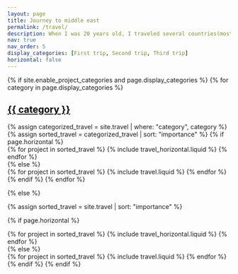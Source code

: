 ```yaml
---
layout: page
title: Journey to middle east
permalink: /travel/
description: When I was 20 years old, I traveled several countries(mostly middle east) for historical sites, as a big fan of history. This experience ultimately lead me to physics.
nav: true
nav_order: 5
display_categories: [First trip, Second trip, Third trip]
horizontal: false
---
```


<!-- pages/travel.md -->
<div class="travel">
{% if site.enable_project_categories and page.display_categories %}
  <!-- Display categorized travel -->
  {% for category in page.display_categories %}
  <a id="{{ category }}" href=".#{{ category }}">
    <h2 class="category" style="color: black;">{{ category }}</h2>
  </a>
  {% assign categorized_travel = site.travel | where: "category", category %}
  {% assign sorted_travel = categorized_travel | sort: "importance" %}
  <!-- Generate cards for each project -->
  {% if page.horizontal %}
  <div class="container">
    <div class="row row-cols-1 row-cols-md-2">
    {% for project in sorted_travel %}
      {% include travel_horizontal.liquid %}
    {% endfor %}
    </div>
  </div>
  {% else %}
  <div class="row row-cols-1 row-cols-md-3">
    {% for project in sorted_travel %}
      {% include travel.liquid %}
    {% endfor %}
  </div>
  {% endif %}
  {% endfor %}

{% else %}

<!-- Display travel without categories -->

{% assign sorted_travel = site.travel | sort: "importance" %}

  <!-- Generate cards for each project -->

{% if page.horizontal %}

  <div class="container">
    <div class="row row-cols-1 row-cols-md-2">
    {% for project in sorted_travel %}
      {% include travel_horizontal.liquid %}
    {% endfor %}
    </div>
  </div>
  {% else %}
  <div class="row row-cols-1 row-cols-md-3">
    {% for project in sorted_travel %}
      {% include travel.liquid %}
    {% endfor %}
  </div>
  {% endif %}
{% endif %}
</div>
